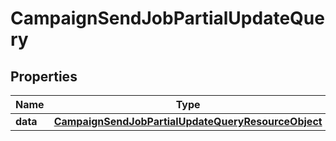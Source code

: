 # CampaignSendJobPartialUpdateQuery

## Properties
Name | Type | Description | Notes
------------ | ------------- | ------------- | -------------
**data** | [**CampaignSendJobPartialUpdateQueryResourceObject**](CampaignSendJobPartialUpdateQueryResourceObject.md) |  | 
